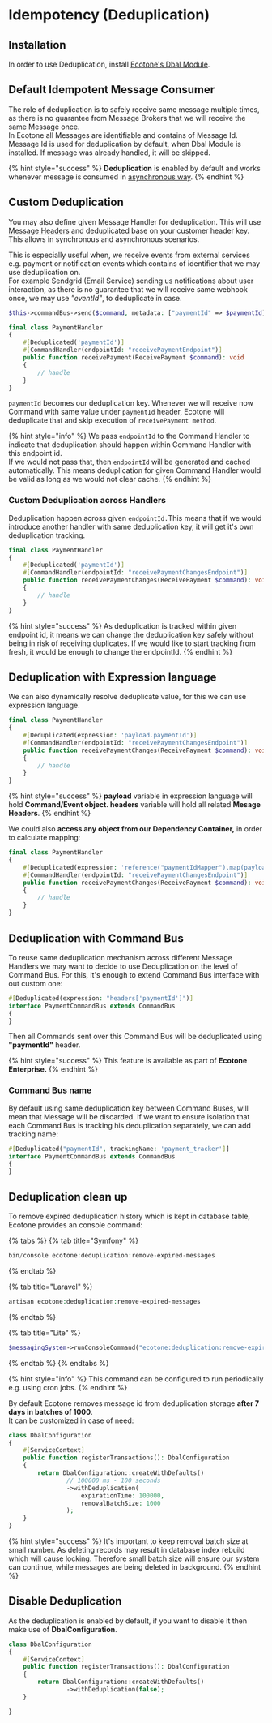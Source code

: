 # Idempotency (Deduplication)

## Installation

In order to use Deduplication, install [Ecotone's Dbal Module](../../../modules/dbal-support.md).

## Default Idempotent Message Consumer

The role of deduplication is to safely receive same message multiple times, as there is no guarantee from Message Brokers that we will receive the same Message once.\
In Ecotone all Messages are identifiable and contains of Message Id. Message Id is used for deduplication by default, when Dbal Module is installed. If message was already handled, it will be skipped.&#x20;

{% hint style="success" %}
**Deduplication** is enabled by default and works whenever message is consumed in [asynchronous way](../../asynchronous-handling/).
{% endhint %}

## Custom Deduplication

You may also define given Message Handler for deduplication. This will use [Message Headers](../../../messaging/messaging-concepts/message.md) and deduplicated base on your customer header key. \
This allows in synchronous and asynchronous scenarios.&#x20;

This is especially useful when, we receive events from external services e.g. payment or notification events which contains of identifier that we may use deduplication on.\
For example Sendgrid (Email Service) sending us notifications about user interaction, as there is no guarantee that we will receive same webhook once, we may use _"eventId"_, to deduplicate in case.

```php
$this->commandBus->send($command, metadata: ["paymentId" => $paymentId]);
```

```php
final class PaymentHandler
{
    #[Deduplicated('paymentId')]
    #[CommandHandler(endpointId: "receivePaymentEndpoint")]
    public function receivePayment(ReceivePayment $command): void
    {
        // handle 
    }
}
```

`paymentId` becomes our deduplication key. Whenever we will receive now Command with same value under `paymentId` header, Ecotone will deduplicate that and skip execution of `receivePayment method`.

{% hint style="info" %}
We pass `endpointId` to the Command Handler to indicate that deduplication should happen within Command Handler with this endpoint id.\
If we would not pass that, then `endpointId` will be generated and cached automatically. This means deduplication for given Command Handler would be valid as long as we would not clear cache.
{% endhint %}

### Custom Deduplication across Handlers

Deduplication happen across given `endpointId.`This means that if we would introduce another handler with same deduplication key, it will get it's own deduplication tracking.

```php
final class PaymentHandler
{
    #[Deduplicated('paymentId')]
    #[CommandHandler(endpointId: "receivePaymentChangesEndpoint")]
    public function receivePaymentChanges(ReceivePayment $command): void
    {
        // handle 
    }
}
```

{% hint style="success" %}
As deduplication is tracked within given endpoint id, it means we can change the deduplication key safely without being in risk of receiving duplicates. If we would like to start tracking from fresh, it would be enough to change the endpointId.
{% endhint %}

## Deduplication with Expression language

We can also dynamically resolve deduplicate value, for this we can use expression language.

```php
final class PaymentHandler
{
    #[Deduplicated(expression: 'payload.paymentId')]
    #[CommandHandler(endpointId: "receivePaymentChangesEndpoint")]
    public function receivePaymentChanges(ReceivePayment $command): void
    {
        // handle 
    }
}
```

{% hint style="success" %}
**payload** variable in expression language will hold **Command/Event object. headers** variable will hold all related **Mesage Headers**.
{% endhint %}

We could also **access any object from our Dependency Container,** in order to calculate mapping:

```php
final class PaymentHandler
{
    #[Deduplicated(expression: 'reference("paymentIdMapper").map(payload.paymentId)')]
    #[CommandHandler(endpointId: "receivePaymentChangesEndpoint")]
    public function receivePaymentChanges(ReceivePayment $command): void
    {
        // handle 
    }
}
```

## Deduplication with Command Bus

To reuse same deduplication mechanism across different Message Handlers we may want to decide to use Deduplication on the level of Command Bus. For this, it's enough to extend Command Bus interface with out custom one:

```php
#[Deduplicated(expression: "headers['paymentId']")]
interface PaymentCommandBus extends CommandBus
{
}
```

Then all Commands sent over this Command Bus will be deduplicated using **"paymentId"** header.

{% hint style="success" %}
This feature is available as part of **Ecotone Enterprise.**
{% endhint %}

### Command Bus name

By default using same deduplication key between Command Buses, will mean that Message will be discarded. If we want to ensure isolation that each Command Bus is tracking his deduplication separately, we can add tracking name:

```php
#[Deduplicated("paymentId", trackingName: 'payment_tracker']]
interface PaymentCommandBus extends CommandBus
{
}
```

## Deduplication clean up

To remove expired deduplication history which is kept in database table, Ecotone provides an console command:&#x20;

{% tabs %}
{% tab title="Symfony" %}
```php
bin/console ecotone:deduplication:remove-expired-messages
```
{% endtab %}

{% tab title="Laravel" %}
```php
artisan ecotone:deduplication:remove-expired-messages
```
{% endtab %}

{% tab title="Lite" %}
```php
$messagingSystem->runConsoleCommand("ecotone:deduplication:remove-expired-messages");
```
{% endtab %}
{% endtabs %}

{% hint style="info" %}
This command can be configured to run periodically e.g. using cron jobs.
{% endhint %}

By default Ecotone removes message id from deduplication storage **after 7 days in batches of 1000**.\
It can be customized in case of need:

```php
class DbalConfiguration
{
    #[ServiceContext]
    public function registerTransactions(): DbalConfiguration
    {
        return DbalConfiguration::createWithDefaults()
                // 100000 ms - 100 seconds
                ->withDeduplication(
                    expirationTime: 100000,
                    removalBatchSize: 1000
                );
    }
}
```

{% hint style="success" %}
It's important to keep removal batch size at small number. As deleting records may result in database index rebuild which will cause locking. Therefore small batch size will ensure our system can continue, while messages are being deleted in background.
{% endhint %}

## Disable Deduplication

As the deduplication is enabled by default, if you want to disable it then make use of **DbalConfiguration**.

```php
class DbalConfiguration
{
    #[ServiceContext]
    public function registerTransactions(): DbalConfiguration
    {
        return DbalConfiguration::createWithDefaults()
                ->withDeduplication(false);
    }

}
```
